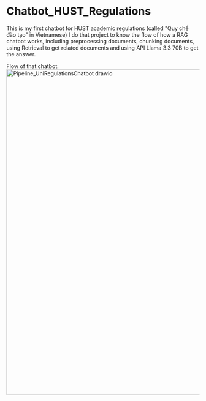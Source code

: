 # Chatbot_HUST_Regulations
This is my first chatbot for HUST academic regulations (called "Quy chế đào tạo" in Vietnamese)
I do that project to know the flow of how a RAG chatbot works, including preprocessing documents, chunking documents, using Retrieval to get related documents and using API Llama 3.3 70B to get the answer.

Flow of that chatbot:
<img width="950" height="851" alt="Pipeline_UniRegulationsChatbot drawio" src="https://github.com/user-attachments/assets/5798413f-f0d8-46e7-935a-456f584771ce" />
